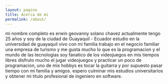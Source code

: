 ```yaml
---
layout: pagina
title: Acerca de mi
permalink: /about/
---
```

mi nombre completo es erwin geovanny solano chavez actualmente tengo 25 años y
soy de la ciudad de Guayaquil - Ecuador estudio en la universidad de guayaquil
vivo con mi familia trabajo en el negocio familiar una empresa de turismo y
me gusta mucho lo que es la programacion y el mundo de las tecnologias
soy fanatico de los videojuegos en mis tiempos libres disfruto mucho el
jugar videojuegos y practicar un poco de programacion, uno de mis hobbys es
tocar la guitarra y por supuesto pasar tiempo con mi familia y amigos.
espero culminar mis estudios universitarios y obtener mi titulo profesional
de ingeniero en software.
